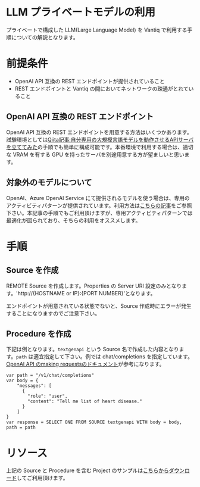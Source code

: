 # LLM プライベートモデルの利用

プライベートで構成した LLM(Large Language Model) を Vantiq で利用する手順についての解説となります。

# 前提条件

- OpenAI API 互換の REST エンドポイントが提供されていること
- REST エンドポイントと Vantiq の間においてネットワークの疎通がとれていること

## OpenAI API 互換の REST エンドポイント

OpenAI API 互換の REST エンドポイントを用意する方法はいくつかあります。試験環境としては[Qiita記事:自分専用の大規模言語モデルを動作させるAPIサーバを立ててみた](https://qiita.com/vfuji/items/67b95da35704ee440f4c)の手順でも簡単に構成可能です。本番環境で利用する場合は、適切な VRAM を有する GPU を持ったサーバを別途用意する方が望ましいと思います。

## 対象外のモデルについて

OpenAI、Azure OpenAI Service にて提供されるモデルを使う場合は、専用のアクティビティパターンが提供されています。利用方法は[こちらの記事](https://github.com/fujitake/vantiq-related/blob/main/vantiq-aiml-integration/docs/jp/LLM_Platform_Support.md)をご参照下さい。本記事の手順でもご利用頂けますが、専用アクティビティパターンでは最適化が図られており、そちらの利用をオススメします。

# 手順

## Source を作成

REMOTE Source を作成します。Properties の Server URI 設定のみとなります。'http://{HOSTNAME or IP}:{PORT NUMBER}'となります。

エンドポイントが用意されている状態でないと、Source 作成時にエラーが発生することになりますのでご注意下さい。

## Procedure を作成

下記は例となります。`textgenapi` という Source 名で作成した内容となります。`path` は適宜指定して下さい。例では chat/completions を指定しています。[OpenAI API のmaking requestsのドキュメント](https://platform.openai.com/docs/api-reference/making-requests)が参考になります。

```
var path = "/v1/chat/completions"
var body = {
    "messages": [
      {
        "role": "user",
        "content": "Tell me list of heart disease."
      }
    ]
}
var response = SELECT ONE FROM SOURCE textgenapi WITH body = body, path = path
```

# リソース

上記の Source と Procedure を含む Project のサンプルは[こちらからダウンロード](../../conf/vantiq_llm_private_models/sample_use_private_llms.zip)してご利用頂けます。
